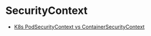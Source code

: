 # SecurityContext
* [K8s PodSecurityContext vs ContainerSecurityContext](https://medium.com/pareture/k8s-podsecuritycontext-vs-containersecuritycontext-4ca682670f7b)